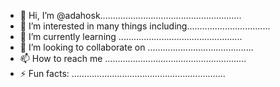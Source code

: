 - 👋 Hi, I’m @adahosk........................................................
- 👀 I’m interested in many things including.................................
- 🌱 I’m currently learning .................................................
- 💞️ I’m looking to collaborate on ..........................................
- 📫 How to reach me ........................................................
- ⚡ Fun facts: .............................................................
<!---.
adahosk/adahosk is a ✨ special ✨ repository because its `README.md` (this file) appears on your GitHub profile.
You can click the Preview link to take a look at your changes.
--->
